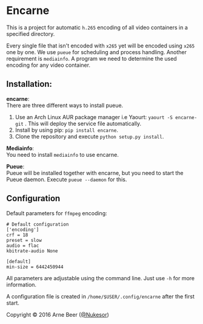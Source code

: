 # Encarne

This is a project for automatic `h.265` encoding of all video containers in a specified directory.

Every single file that isn't encoded with `x265` yet will be encoded using `x265` one by one.
We use `pueue` for scheduling and process handling.
Another requirement is `mediainfo`. A program we need to determine the used encoding for any video container.

## Installation:

**encarne**:  
There are three different ways to install pueue.

1. Use an Arch Linux AUR package manager i.e Yaourt: `yaourt -S encarne-git` . This will deploy the service file automatically.
2. Install by using pip: `pip install encarne`.
3. Clone the repository and execute `python setup.py install`.


**Mediainfo**:  
You need to install `mediainfo` to use encarne.

**Pueue**:  
Pueue will be installed together with encarne, but you need to start the Pueue daemon. Execute `pueue --daemon` for this.


## Configuration

Default parameters for `ffmpeg` encoding:

    # Default configuration
    ['encoding']
    crf = 18
    preset = slow
    audio = flac
    kbitrate-audio None

    [default]
    min-size = 6442450944

All parameters are adjustable using the command line. Just use `-h` for more information.

A configuration file is created in `/home/$USER/.config/encarne` after the first start.


Copyright &copy; 2016 Arne Beer ([@Nukesor](https://github.com/Nukesor))
